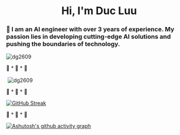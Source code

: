 <h1 align="center">Hi, I'm Duc Luu</h1>
<h3 align="left">🧠 I am an AI engineer with over 3 years of experience. My passion lies in developing cutting-edge AI solutions and pushing the boundaries of technology.</h3>



<p align="left"> <img src="https://komarev.com/ghpvc/?username=dg2609&label=Profile%20views&color=0e75b6&style=flat" alt="dg2609" /> </p>

🚀 * 🚀 * 🚀

<p>&nbsp;<img align="center" src="https://github-readme-stats.vercel.app/api?username=dg2609&show_icons=true&locale=en&theme=tokyonight&hide_border=true" alt="dg2609" /></p>

🚀 * 🚀 * 🚀

[![GitHub Streak](https://streak-stats.demolab.com/?user=DG2609&theme=tokyonight&hide_border=true)](https://git.io/streak-stats)

🚀 * 🚀 * 🚀

[![Ashutosh's github activity graph](https://github-readme-activity-graph.vercel.app/graph?username=DG2609&theme=tokyo-night)](https://github.com/ashutosh00710/github-readme-activity-graph)
